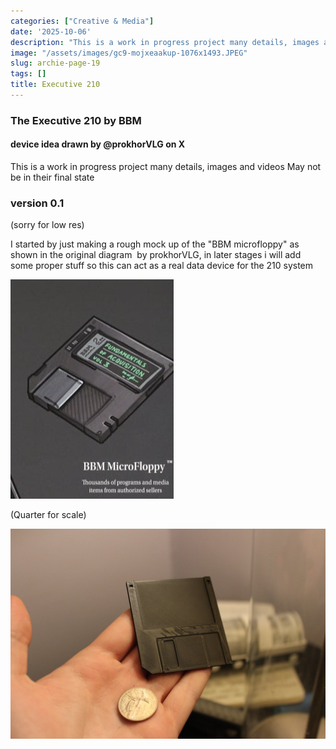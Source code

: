 ```yaml
---
categories: ["Creative & Media"]
date: '2025-10-06'
description: "This is a work in progress project many details, images and videos May"
image: "/assets/images/gc9-mojxeaakup-1076x1493.JPEG"
slug: archie-page-19
tags: []
title: Executive 210
---
```



### The Executive 210 by BBM


#### device idea drawn by @prokhorVLG on X




This is a work in progress project many details, images and videos May not be in their final state




### version 0.1


(sorry for low res)


I started by just making a rough mock up of the "BBM microfloppy" as shown in the original diagram  by prokhorVLG, in later stages i will add some proper stuff so this can act as a real data device for the 210 system


![Mobirise Website Builder](/assets/images/gc9-mojxeaakup-1076x1493.JPEG)




(Quarter for scale)


![Mobirise Website Builder](/assets/images/img-22-1836x1224.jpg)


